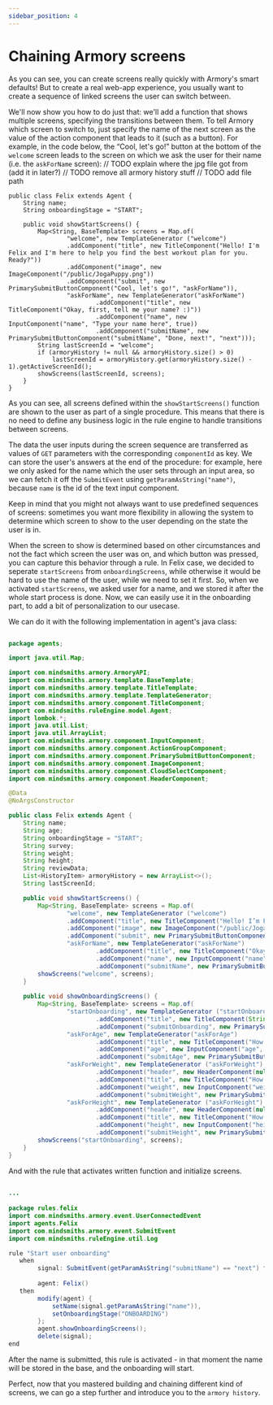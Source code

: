 ```yaml
---
sidebar_position: 4
---
```


# Chaining Armory screens

As you can see, you can create screens really quickly with Armory's smart defaults! 
But to create a real web-app experience, you usually want to create a sequence of linked screens the user can switch between.

We'll now show you how to do just that: we'll add a function that shows multiple screens, specifying the transitions between them. 
To tell Armory which screen to switch to, just specify the name of the next screen as the value of the action component that leads to it (such as a button). 
For example, in the code below, the “Cool, let's go!” button at the bottom of the `welcome` screen leads to the screen on 
which we ask the user for their name (i.e. the `askForName` screen):
// TODO explain where the jpg file got from (add it in later?)
// TODO remove all armory history stuff
// TODO add file path
```
public class Felix extends Agent {
    String name;
    String onboardingStage = "START";

    public void showStartScreens() {
        Map<String, BaseTemplate> screens = Map.of(
                "welcome", new TemplateGenerator ("welcome")      
                .addComponent("title", new TitleComponent("Hello! I'm Felix and I'm here to help you find the best workout plan for you. Ready?"))
                .addComponent("image", new ImageComponent("/public/JogaPuppy.png"))  
                .addComponent("submit", new PrimarySubmitButtonComponent("Cool, let's go!", "askForName")),
                "askForName", new TemplateGenerator("askForName")
                        .addComponent("title", new TitleComponent("Okay, first, tell me your name? :)"))
                        .addComponent("name", new InputComponent("name", "Type your name here", true))
                        .addComponent("submitName", new PrimarySubmitButtonComponent("submitName", "Done, next!", "next")));
        String lastScreenId = "welcome";
        if (armoryHistory != null && armoryHistory.size() > 0)
            lastScreenId = armoryHistory.get(armoryHistory.size() - 1).getActiveScreenId();
        showScreens(lastScreenId, screens);
    }
}
```
As you can see, all screens defined within the `showStartScreens()` function are shown to the user as part of a single procedure. This means that there is no need to define any business logic in the rule engine to handle transitions between screens.

The data the user inputs during the screen sequence are transferred as values of `GET` parameters with the corresponding `componentId` as key.
We can store the user's answers at the end of the procedure: for example, here we only asked for the name which the user sets through an input area, so we can fetch it off the `SubmitEvent` using `getParamAsString("name")`, because `name` is the id of the text input component.

Keep in mind that you might not always want to use predefined sequences of screens: sometimes you want more flexibility in allowing the system to determine which screen to show to the user depending on the state the user is in.

When the screen to show is determined based on other circumstances and not the fact which screen the user was on, and which button was pressed, you can capture this behavior through a rule.
In Felix case, we decided to seperate `startScreens` from `onboardingScreens`, while otherwise it would be hard to use the name of the user, while we need to set it first.
So, when we activated `startScreens`, we asked user for a name, and we stored it after the whole start process is done. 
Now, we can easily use it in the onboarding part, to add a bit of personalization to our usecase.

We can do it with the following implementation in agent's java class:

```java title="rule_engine/src/main/java/agents/Felix.java"

package agents;

import java.util.Map;

import com.mindsmiths.armory.ArmoryAPI;
import com.mindsmiths.armory.template.BaseTemplate;
import com.mindsmiths.armory.template.TitleTemplate;
import com.mindsmiths.armory.template.TemplateGenerator;
import com.mindsmiths.armory.component.TitleComponent;
import com.mindsmiths.ruleEngine.model.Agent;
import lombok.*;
import java.util.List;
import java.util.ArrayList;
import com.mindsmiths.armory.component.InputComponent;
import com.mindsmiths.armory.component.ActionGroupComponent;
import com.mindsmiths.armory.component.PrimarySubmitButtonComponent;
import com.mindsmiths.armory.component.ImageComponent;
import com.mindsmiths.armory.component.CloudSelectComponent;
import com.mindsmiths.armory.component.HeaderComponent;

@Data
@NoArgsConstructor

public class Felix extends Agent {
    String name;
    String age;
    String onboardingStage = "START";
    String survey;
    String weight;
    String height;
    String reviewData;
    List<HistoryItem> armoryHistory = new ArrayList<>();
    String lastScreenId;

    public void showStartScreens() {
        Map<String, BaseTemplate> screens = Map.of(
                "welcome", new TemplateGenerator ("welcome")      
                .addComponent("title", new TitleComponent("Hello! I’m Felix and I’m here to help you find the best workout plan for you. Ready?"))
                .addComponent("image", new ImageComponent("/public/JogaPuppy.png"))  
                .addComponent("submit", new PrimarySubmitButtonComponent("Cool, let's go!", "askForName")),
                "askForName", new TemplateGenerator("askForName")
                        .addComponent("title", new TitleComponent("Okay, first, tell me your name? :)"))
                        .addComponent("name", new InputComponent("name", "Type your name here", true))
                        .addComponent("submitName", new PrimarySubmitButtonComponent("submitName", "Done, next!", "next")));
        showScreens("welcome", screens);
    }
    
    public void showOnboardingScreens() {
        Map<String, BaseTemplate> screens = Map.of(
                "startOnboarding", new TemplateGenerator ("startOnboarding")
                        .addComponent("title", new TitleComponent(String.format("Nice to meet you %s ! Now, to make the best workout plan only for you, I have a few questions, ready?", name)))
                        .addComponent("submitOnboarding", new PrimarySubmitButtonComponent("submitOnboarding", "Let's go!", "askForAge")),
                "askForAge", new TemplateGenerator("askForAge")      
                        .addComponent("title", new TitleComponent("How old are you?"))
                        .addComponent("age", new InputComponent("age", "Choose the age you would like to be", "age", true))
                        .addComponent("submitAge", new PrimarySubmitButtonComponent("submitAge", "Next", "askForWeight")),
                "askForWeight", new TemplateGenerator ("askForWeight")
                        .addComponent("header", new HeaderComponent(null, true))
                        .addComponent("title", new TitleComponent("How much do you weigh in kilograms?"))
                        .addComponent("weight", new InputComponent("weight", "Type your weight here", true))
                        .addComponent("submitWeight", new PrimarySubmitButtonComponent("submitWeight", "Next!", "askForHeight")),
                "askForHeight", new TemplateGenerator ("askForHeight")
                        .addComponent("header", new HeaderComponent(null, true))        
                        .addComponent("title", new TitleComponent("How tall are you in cm?"))
                        .addComponent("height", new InputComponent("height", "Type your height here", true))
                        .addComponent("submitHeight", new PrimarySubmitButtonComponent("submitHeight", "Next!", "goData")));
        showScreens("startOnboarding", screens);
    }
}
```

And with the rule that activates written function and initialize screens. 

```java title="rule_engine/src/main/resources/rules/felix/Felix.drl"
    
...
    
package rules.felix
import com.mindsmiths.armory.event.UserConnectedEvent
import agents.Felix
import com.mindsmiths.armory.event.SubmitEvent
import com.mindsmiths.ruleEngine.util.Log 

rule "Start user onboarding"
   when
        signal: SubmitEvent(getParamAsString("submitName") == "next") from entry-point "signals"
        
        agent: Felix()
   then
        modify(agent) {
            setName(signal.getParamAsString("name")),
            setOnboardingStage("ONBOARDING")
        };
        agent.showOnboardingScreens();
        delete(signal);
end
```
 
After the name is submitted, this rule is activated - in that moment the name will be stored in the base, and the onboarding will start. 

Perfect, now that you mastered building and chaining different kind of screens, we can go a step further and introduce you to the `armory history`.